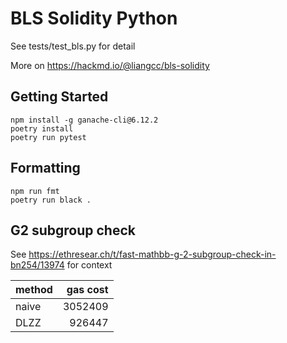 # BLS Solidity Python

See tests/test_bls.py for detail

More on https://hackmd.io/@liangcc/bls-solidity

## Getting Started

```
npm install -g ganache-cli@6.12.2
poetry install
poetry run pytest
```


## Formatting

```
npm run fmt
poetry run black .
```


## G2 subgroup check

See https://ethresear.ch/t/fast-mathbb-g-2-subgroup-check-in-bn254/13974 for context

| method | gas cost |
| ------ | -------: |
| naive  |  3052409 |
| DLZZ   |   926447 |

